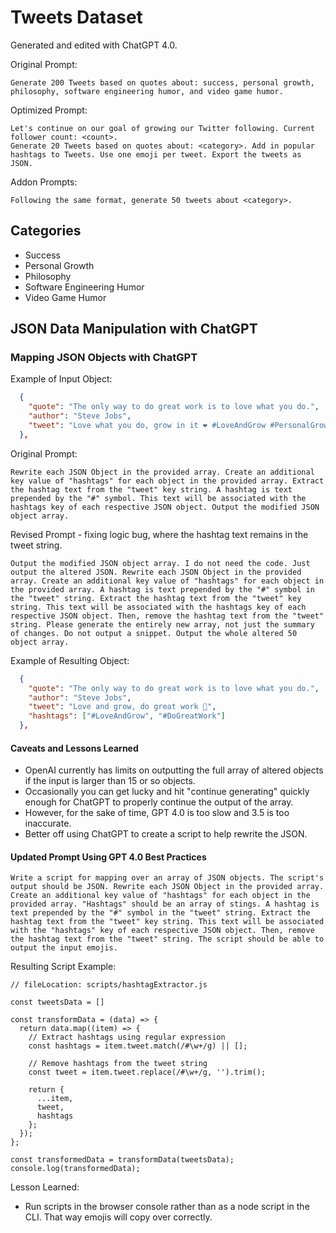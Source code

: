 # Tweets Dataset

Generated and edited with ChatGPT 4.0.

Original Prompt:

```
Generate 200 Tweets based on quotes about: success, personal growth, philosophy, software engineering humor, and video game humor.
```

Optimized Prompt:

```
Let's continue on our goal of growing our Twitter following. Current follower count: <count>.
Generate 20 Tweets based on quotes about: <category>. Add in popular hashtags to Tweets. Use one emoji per tweet. Export the tweets as JSON.
```

Addon Prompts:

```
Following the same format, generate 50 tweets about <category>.
```

## Categories

* Success
* Personal Growth
* Philosophy
* Software Engineering Humor
* Video Game Humor

## JSON Data Manipulation with ChatGPT

### Mapping JSON Objects with ChatGPT

Example of Input Object:

```JSON
  {
    "quote": "The only way to do great work is to love what you do.",
    "author": "Steve Jobs",
    "tweet": "Love what you do, grow in it ❤️ #LoveAndGrow #PersonalGrowth"
  },
```

Original Prompt:

```
Rewrite each JSON Object in the provided array. Create an additional key value of "hashtags" for each object in the provided array. Extract the hashtag text from the "tweet" key string. A hashtag is text prepended by the "#" symbol. This text will be associated with the hashtags key of each respective JSON object. Output the modified JSON object array.
```

Revised Prompt - fixing logic bug, where the hashtag text remains in the tweet string.

```
Output the modified JSON object array. I do not need the code. Just output the altered JSON. Rewrite each JSON Object in the provided array. Create an additional key value of "hashtags" for each object in the provided array. A hashtag is text prepended by the "#" symbol in the "tweet" string. Extract the hashtag text from the "tweet" key string. This text will be associated with the hashtags key of each respective JSON object. Then, remove the hashtag text from the "tweet" string. Please generate the entirely new array, not just the summary of changes. Do not output a snippet. Output the whole altered 50 object array.
```

Example of Resulting Object:

```JSON
  {
    "quote": "The only way to do great work is to love what you do.",
    "author": "Steve Jobs",
    "tweet": "Love and grow, do great work 💖",
    "hashtags": ["#LoveAndGrow", "#DoGreatWork"]
  },
```

#### Caveats and Lessons Learned

* OpenAI currently has limits on outputting the full array of altered objects if the input is larger than 15 or so objects.
* Occasionally you can get lucky and hit "continue generating" quickly enough for ChatGPT to properly continue the output of the array.
* However, for the sake of time, GPT 4.0 is too slow and 3.5 is too inaccurate.
* Better off using ChatGPT to create a script to help rewrite the JSON.

#### Updated Prompt Using GPT 4.0 Best Practices

```
Write a script for mapping over an array of JSON objects. The script's output should be JSON. Rewrite each JSON Object in the provided array. Create an additional key value of "hashtags" for each object in the provided array. "Hashtags" should be an array of stings. A hashtag is text prepended by the "#" symbol in the "tweet" string. Extract the hashtag text from the "tweet" key string. This text will be associated with the "hashtags" key of each respective JSON object. Then, remove the hashtag text from the "tweet" string. The script should be able to output the input emojis.
```

Resulting Script Example:

```JS
// fileLocation: scripts/hashtagExtractor.js

const tweetsData = []

const transformData = (data) => {
  return data.map((item) => {
    // Extract hashtags using regular expression
    const hashtags = item.tweet.match(/#\w+/g) || [];

    // Remove hashtags from the tweet string
    const tweet = item.tweet.replace(/#\w+/g, '').trim();

    return {
      ...item,
      tweet,
      hashtags
    };
  });
};

const transformedData = transformData(tweetsData);
console.log(transformedData);

```

Lesson Learned:

 * Run scripts in the browser console rather than as a node script in the CLI. That way emojis will copy over correctly.
